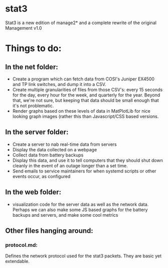 # stat3

Stat3 is a new edition of manage2\* and a complete rewrite of the original Management v1.0

# Things to do:

## In the net folder:

* Create a program which can fetch data from COSI's Juniper EX4500 and TP link switches, and dump it into a CSV.
* Create multiple granularities of files from those CSV's: every 15 seconds for the day, every hour for the week, and quarterly for the year. Beyond that, we're not sure, but keeping that data should be small enough that it's not problematic.
* Render graphs based on these levels of data in MatPlotLib for nice looking graph images (rather this than Javascript/CSS based versions.

## In the server folder:

* Create a server to nab real-time data from servers
* Display the data collected on a webpage
* Collect data from battery backups
* Display this data, and use it to tell computers that they should shut down cleanly in the event of an outage longer than a set time.
* Send emails to service maintainers for when systemd scripts or other events occur, as configured

## In the web folder:

* visualization code for the server data as well as the network data. Perhaps we can also make some JS based graphs for the battery backups and servers, and make some cool metrics

## Other files hanging around:

### protocol.md:

Defines the network protocol used for the stat3 packets. They are basic yet extendable.


